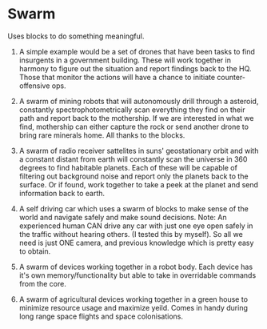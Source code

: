 # Swarm
Uses blocks to do something meaningful.

1. A simple example would be a set of drones that have been tasks to find insurgents in a government building. These will work together in harmony to figure out the situation and report findings back to the HQ. 
Those that monitor the actions will have a chance to initiate counter-offensive ops.

2. A swarm of mining robots that will autonomously drill through a asteroid, constantly spectrophotometrically scan everything they find on their path and report back to the mothership. If we are interested in what we find, mothership can either capture the rock or send another drone to bring rare minerals home. All thanks to the blocks. 

3. A swarm of radio receiver sattelites in suns' geostationary orbit and with a constant distant from earth will constantly scan the universe in 360 degrees to find habitable planets. Each of these will be capable of filtering out background noise and report only the planets back to the surface. Or if found, work together to take a peek at the planet and send information back to earth.

4. A self driving car which uses a swarm of blocks to make sense of the world and navigate safely and make sound decisions. Note: An experienced human CAN drive any car with just one eye open safely in the traffic without hearing others. (I tested this by myself). So all we need is just ONE camera, and previous knowledge which is pretty easy to obtain.

5. A swarm of devices working together in a robot body. Each device has it's own memory/functionality but able to take in overridable commands from the core.

6. A swarm of agricultural devices working together in a green house to minimize resource usage and maximize yeild. Comes in handy during long range space flights and space colonisations.



